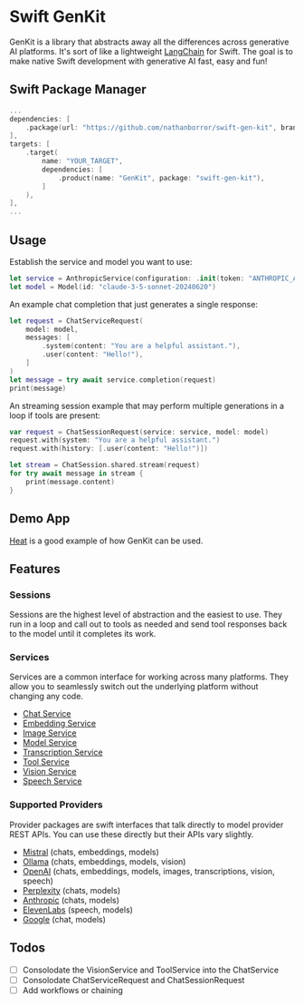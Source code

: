 # Swift GenKit

GenKit is a library that abstracts away all the differences across generative AI platforms. It's sort of like a lightweight [LangChain](https://www.langchain.com) for Swift. The goal is to make native Swift development with generative AI fast, easy and fun!

## Swift Package Manager

```swift
...
dependencies: [
    .package(url: "https://github.com/nathanborror/swift-gen-kit", branch: "main"),
],
targets: [
    .target(
        name: "YOUR_TARGET",
        dependencies: [
            .product(name: "GenKit", package: "swift-gen-kit"),
        ]
    ),
],
...
```

## Usage

Establish the service and model you want to use:

```swift
let service = AnthropicService(configuration: .init(token: "ANTHROPIC_API_TOKEN"))
let model = Model(id: "claude-3-5-sonnet-20240620")
```

An example chat completion that just generates a single response:

```swift
let request = ChatServiceRequest(
    model: model,
    messages: [
        .system(content: "You are a helpful assistant."),
        .user(content: "Hello!"),
    ]
)
let message = try await service.completion(request)
print(message)
```

An streaming session example that may perform multiple generations in a loop if tools are present:

```swift
var request = ChatSessionRequest(service: service, model: model)
request.with(system: "You are a helpful assistant.")
request.with(history: [.user(content: "Hello!")])

let stream = ChatSession.shared.stream(request)
for try await message in stream {
    print(message.content)
}
```

## Demo App

[Heat](https://github.com/nathanborror/Heat) is a good example of how GenKit can be used.

## Features

### Sessions

Sessions are the highest level of abstraction and the easiest to use. They run in a loop and call out to tools as needed and send tool responses back to the model until it completes its work.

### Services

Services are a common interface for working across many platforms. They allow you to seamlessly switch out the underlying platform without changing any code.

- [Chat Service](Sources/GenKit/Services/ChatService.swift)
- [Embedding Service](Sources/GenKit/Services/EmbeddingService.swift)
- [Image Service](Sources/GenKit/Services/ImageService.swift)
- [Model Service](Sources/GenKit/Services/ModelService.swift)
- [Transcription Service](Sources/GenKit/Services/TranscriptionService.swift)
- [Tool Service](Sources/GenKit/Services/ToolService.swift)
- [Vision Service](Sources/GenKit/Services/VisionService.swift)
- [Speech Service](Sources/GenKit/Services/SpeechService.swift)

### Supported Providers

Provider packages are swift interfaces that talk directly to model provider REST APIs. You can use these directly but their APIs vary slightly.

- [Mistral](https://github.com/nathanborror/swift-mistral) (chats, embeddings, models)
- [Ollama](https://github.com/nathanborror/swift-ollama) (chats, embeddings, models, vision)
- [OpenAI](https://github.com/nathanborror/swift-openai) (chats, embeddings, models, images, transcriptions, vision, speech)
- [Perplexity](https://github.com/nathanborror/swift-perplexity) (chats, models)
- [Anthropic](https://github.com/nathanborror/swift-anthropic) (chats, models)
- [ElevenLabs](https://github.com/nathanborror/swift-elevenlabs) (speech, models)
- [Google](https://github.com/nathanborror/swift-google-gen) (chat, models)

## Todos

- [ ] Consolodate the VisionService and ToolService into the ChatService
- [ ] Consolodate ChatServiceRequest and ChatSessionRequest
- [ ] Add workflows or chaining
